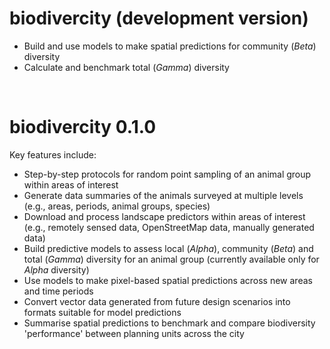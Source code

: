 # biodivercity (development version)

- Build and use models to make spatial predictions for community (_Beta_) diversity
- Calculate and benchmark total (_Gamma_) diversity

<br>

# biodivercity 0.1.0

Key features include:

- Step-by-step protocols for random point sampling of an animal group within areas of interest
- Generate data summaries of the animals surveyed at multiple levels (e.g., areas, periods, animal groups, species)
- Download and process landscape predictors within areas of interest (e.g., remotely sensed data, OpenStreetMap data, manually generated data)
- Build predictive models to assess local (_Alpha_), community (_Beta_) and total (_Gamma_) diversity for an animal group (currently available only for _Alpha_ diversity)
- Use models to make pixel-based spatial predictions across new areas and time periods
- Convert vector data generated from future design scenarios into formats suitable for model predictions
- Summarise spatial predictions to benchmark and compare biodiversity 'performance' between planning units across the city
